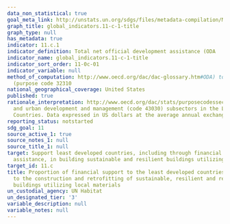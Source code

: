 ```yaml
---
data_non_statistical: true
goal_meta_link: http://unstats.un.org/sdgs/files/metadata-compilation/Metadata-Goal-11.pdf
graph_title: global_indicators.11-c-1-title
graph_type: null
has_metadata: true
indicator: 11.c.1
indicator_definition: Total net official development assistance (ODA
indicator_name: global_indicators.11-c-1-title
indicator_sort_order: 11-0c-01
indicator_variable: null
method_of_computation: http://www.oecd.org/dac/dac-glossary.htm#ODA) to the construction
  (purpose code 32310
national_geographical_coverage: United States
published: true
rationale_interpretation: http://www.oecd.org/dac/stats/purposecodessectorclassification.htm)
  and urban development and management (code 43030) subsectors in the Least Developed
  Countries. Data expressed in US dollars at the average annual exchange rate.
reporting_status: notstarted
sdg_goal: 11
source_active_1: true
source_notes_1: null
source_title_1: null
target: Support least developed countries, including through financial and technical
  assistance, in building sustainable and resilient buildings utilizing local materials.
target_id: 11.c
title: Proportion of financial support to the least developed countries that is allocated
  to the construction and retrofitting of sustainable, resilient and resource-efficient
  buildings utilizing local materials
un_custodial_agency: UN Habitat
un_designated_tier: '3'
variable_description: null
variable_notes: null
---
```

